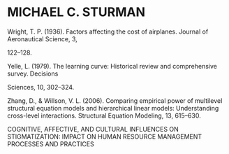 # MICHAEL C. STURMAN

Wright, T. P. (1936). Factors affecting the cost of airplanes. Journal of Aeronautical Science, 3,

122–128.

Yelle, L. (1979). The learning curve: Historical review and comprehensive survey. Decisions

Sciences, 10, 302–324.

Zhang, D., & Willson, V. L. (2006). Comparing empirical power of multilevel structural equation models and hierarchical linear models: Understanding cross-level interactions. Structural Equation Modeling, 13, 615–630.

COGNITIVE, AFFECTIVE, AND CULTURAL INFLUENCES ON STIGMATIZATION: IMPACT ON HUMAN RESOURCE MANAGEMENT PROCESSES AND PRACTICES